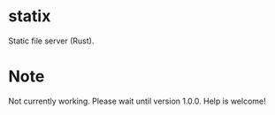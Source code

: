 # statix
Static file server (Rust).

# Note

Not currently working. Please wait until version 1.0.0. Help is welcome!
